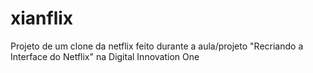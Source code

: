 # xianflix
Projeto de um clone da netflix feito durante a aula/projeto "Recriando a Interface do Netflix" na Digital Innovation One
